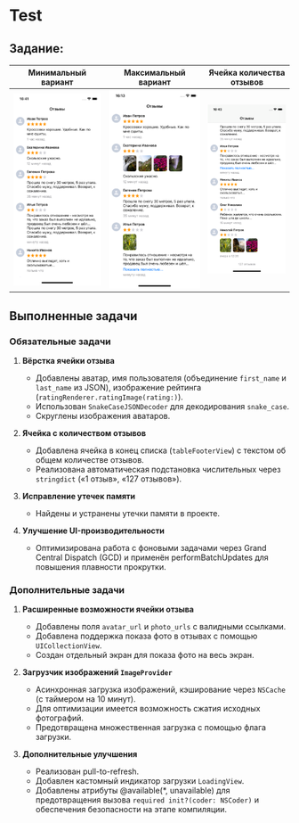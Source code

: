 # Test

## Задание:

Минимальный вариант|Максимальный вариант|Ячейка количества отзывов
-|-|-
![Минимальный вариант](/Screenshots/1.png) | ![Максимальный вариант](/Screenshots/2.png) | ![Ячейка количества отзывов](/Screenshots/3.png)

## Выполненные задачи  

### Обязательные задачи  

1. **Вёрстка ячейки отзыва**  
   - Добавлены аватар, имя пользователя (объединение `first_name` и `last_name` из JSON), изображение рейтинга (`ratingRenderer.ratingImage(rating:)`).  
   - Использован `SnakeCaseJSONDecoder` для декодирования `snake_case`.  
   - Скруглены изображения аватаров.  

2. **Ячейка с количеством отзывов**  
   - Добавлена ячейка в конец списка (`tableFooterView`) с текстом об общем количестве отзывов.  
   - Реализована автоматическая подстановка числительных через `stringdict` («1 отзыв», «127 отзывов»).  

3. **Исправление утечек памяти**  
   - Найдены и устранены утечки памяти в проекте.  

4. **Улучшение UI-производительности**  
   - Оптимизирована работа с фоновыми задачами через Grand Central Dispatch (GCD) и применён performBatchUpdates для повышения плавности прокрутки.  

### Дополнительные задачи  

1. **Расширенные возможности ячейки отзыва**  
   - Добавлены поля `avatar_url` и `photo_urls` с валидными ссылками.  
   - Добавлена поддержка показа фото в отзывах с помощью `UICollectionView`.
   - Создан отдельный экран для показа фото на весь экран.     

2. **Загрузчик изображений `ImageProvider`**    
   - Асинхронная загрузка изображений, кэширование через `NSCache` (с таймером на 10 минут).  
   - Для оптимизации имеется возможность сжатия исходных фотографий.  
   - Предотвращена множественная загрузка с помощью флага загрузки.  

5. **Дополнительные улучшения**    
   - Реализован pull-to-refresh.  
   - Добавлен кастомный индикатор загрузки `LoadingView`.  
   - Добавлены атрибуты @available(*, unavailable) для предотвращения вызова `required init?(coder: NSCoder)` и обеспечения безопасности на этапе компиляции.


